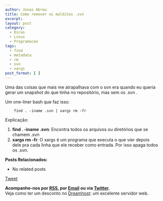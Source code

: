 ```yaml
---
author: Jonas Abreu
title: Como remover os malditos .svn
excerpt:
layout: post
category:
  - Dicas
  - Linux
  - Programacao
tags:
  - find
  - metadata
  - rm
  - svn
  - xargs
post_format: [ ]
---
```

Uma das coisas que mais me atrapalhava com o svn era quando eu queria gerar um snapshot do que tinha no repositório, mas sem os .svn .

Um one-liner bash que faz isso:

    
    	find . -iname .svn | xargs rm -fr
    

Explicação:

1.  **find . -iname .svn**: Encontra todos os arquivos ou diretórios que se chamem .svn 
2.  **xargs rm -fr**: O xargs é um programa que executa o que vier depois dele pra cada linha que ele receber como entrada. Por isso apaga todos os .svn. 

**Posts Relacionados:** 
*   No related posts



[Tweet][1] 





**Acompanhe-nos por [ RSS][2], por [Email][3] ou via [Twitter][4].**  
Veja como ter um desconto no [Dreamhost][5]: um excelente servidor web.

 [1]: https://twitter.com/share
 [2]: http://feeds.feedburner.com/VidaGeek
 [3]: http://feedburner.google.com/fb/a/mailverify?uri=VidaGeek&loc=pt_BR
 [4]: http://twitter.com/blogvidageek
 [5]: http://vidageek.net/dreamhost/
